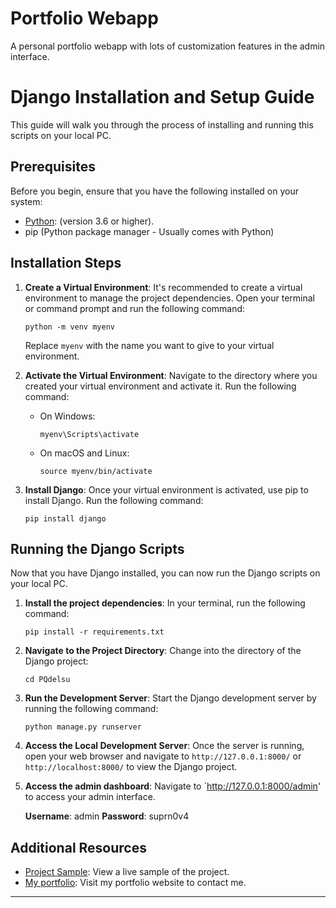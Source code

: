 # Portfolio Webapp
A personal portfolio webapp with lots of customization features in the admin interface.

# Django Installation and Setup Guide

This guide will walk you through the process of installing and running this scripts on your local PC.

## Prerequisites

Before you begin, ensure that you have the following installed on your system:

- [Python](https://www.python.org/downloads/): (version 3.6 or higher).
- pip (Python package manager - Usually comes with Python)

## Installation Steps

1. **Create a Virtual Environment**: It's recommended to create a virtual environment to manage the project dependencies. Open your terminal or command prompt and run the following command:
   ```
   python -m venv myenv
   ```
   Replace `myenv` with the name you want to give to your virtual environment.

2. **Activate the Virtual Environment**: Navigate to the directory where you created your virtual environment and activate it. Run the following command:
   - On Windows:
     ```
     myenv\Scripts\activate
     ```
   - On macOS and Linux:
     ```
     source myenv/bin/activate
     ```

3. **Install Django**: Once your virtual environment is activated, use pip to install Django. Run the following command:
   ```
   pip install django
   ```

## Running the Django Scripts

Now that you have Django installed, you can now run the Django scripts on your local PC.

1. **Install the project dependencies**: In your terminal, run the following command:
   ```
   pip install -r requirements.txt
   ```

2. **Navigate to the Project Directory**: Change into the directory of the Django project:
   ```
   cd PQdelsu
   ```

3. **Run the Development Server**: Start the Django development server by running the following command:
   ```
   python manage.py runserver
   ```

4. **Access the Local Development Server**: Once the server is running, open your web browser and navigate to `http://127.0.0.1:8000/` or `http://localhost:8000/` to view the Django project.
5. **Access the admin dashboard**: Navigate to `http://127.0.0.1:8000/admin' to access your admin interface.
   
   **Username**: admin
   **Password**: suprn0v4

## Additional Resources

- [Project Sample](https://app.coursearena.com.ng): View a live sample of the project.
- [My portfolio](https://brandnova.github.io): Visit my portfolio website to contact me.


---
